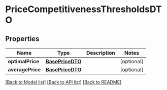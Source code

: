 # PriceCompetitivenessThresholdsDTO

## Properties
Name | Type | Description | Notes
------------ | ------------- | ------------- | -------------
**optimalPrice** | [**BasePriceDTO**](BasePriceDTO.md) |  | [optional] 
**averagePrice** | [**BasePriceDTO**](BasePriceDTO.md) |  | [optional] 

[[Back to Model list]](../README.md#documentation-for-models) [[Back to API list]](../README.md#documentation-for-api-endpoints) [[Back to README]](../README.md)


